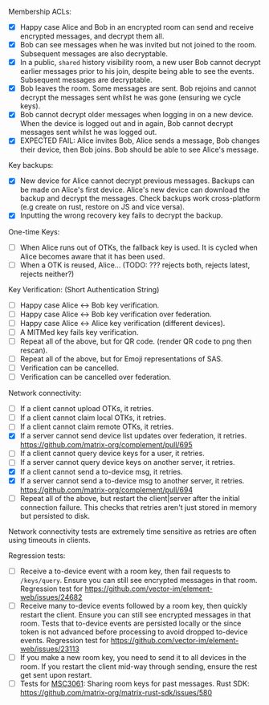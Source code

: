 Membership ACLs:
- [x] Happy case Alice and Bob in an encrypted room can send and receive encrypted messages, and decrypt them all.
- [x] Bob can see messages when he was invited but not joined to the room. Subsequent messages are also decryptable.
- [x] In a public, `shared` history visibility room, a new user Bob cannot decrypt earlier messages prior to his join, despite being able to see the events. Subsequent messages are decryptable.
- [x] Bob leaves the room. Some messages are sent. Bob rejoins and cannot decrypt the messages sent whilst he was gone (ensuring we cycle keys).
- [x] Bob cannot decrypt older messages when logging in on a new device. When the device is logged out and in again, Bob cannot decrypt messages sent whilst he was logged out.
- [x] EXPECTED FAIL: Alice invites Bob, Alice sends a message, Bob changes their device, then Bob joins. Bob should be able to see Alice's message.

Key backups:
- [x] New device for Alice cannot decrypt previous messages. Backups can be made on Alice's first device. Alice's new device can download the backup and decrypt the messages. Check backups work cross-platform (e.g create on rust, restore on JS and vice versa).
- [x] Inputting the wrong recovery key fails to decrypt the backup.

One-time Keys:
- [ ] When Alice runs out of OTKs, the fallback key is used. It is cycled when Alice becomes aware that it has been used.
- [ ] When a OTK is reused, Alice... (TODO: ??? rejects both, rejects latest, rejects neither?)

Key Verification: (Short Authentication String)
- [ ] Happy case Alice <-> Bob key verification.
- [ ] Happy case Alice <-> Bob key verification over federation.
- [ ] Happy case Alice <-> Alice key verification (different devices).
- [ ] A MITMed key fails key verification.
- [ ] Repeat all of the above, but for QR code. (render QR code to png then rescan).
- [ ] Repeat all of the above, but for Emoji representations of SAS.
- [ ] Verification can be cancelled.
- [ ] Verification can be cancelled over federation.

Network connectivity:
- [ ] If a client cannot upload OTKs, it retries.
- [ ] If a client cannot claim local OTKs, it retries.
- [ ] If a client cannot claim remote OTKs, it retries.
- [x] If a server cannot send device list updates over federation, it retries. https://github.com/matrix-org/complement/pull/695
- [ ] If a client cannot query device keys for a user, it retries.
- [ ] If a server cannot query device keys on another server, it retries.
- [x] If a client cannot send a to-device msg, it retries.
- [x] If a server cannot send a to-device msg to another server, it retries. https://github.com/matrix-org/complement/pull/694
- [ ] Repeat all of the above, but restart the client|server after the initial connection failure. This checks that retries aren't just stored in memory but persisted to disk.

Network connectivity tests are extremely time sensitive as retries are often using timeouts in clients.

Regression tests:
 - [ ] Receive a to-device event with a room key, then fail requests to `/keys/query`. Ensure you can still see encrypted messages in that room. Regression test for https://github.com/vector-im/element-web/issues/24682
 - [ ] Receive many to-device events followed by a room key, then quickly restart the client. Ensure you can still see encrypted messages in that room. Tests that to-device events are persisted locally or the since token is not advanced before processing to avoid dropped to-device events. Regression test for https://github.com/vector-im/element-web/issues/23113
 - [ ] If you make a new room key, you need to send it to all devices in the room. If you restart the client mid-way through sending, ensure the rest get sent upon restart.
 - [ ] Tests for [MSC3061](https://github.com/matrix-org/matrix-spec-proposals/pull/3061): Sharing room keys for past messages. Rust SDK: https://github.com/matrix-org/matrix-rust-sdk/issues/580